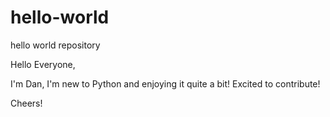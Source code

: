 # hello-world
hello world repository

Hello Everyone,

I'm Dan, I'm new to Python and enjoying it quite a bit! Excited to contribute!

Cheers!
